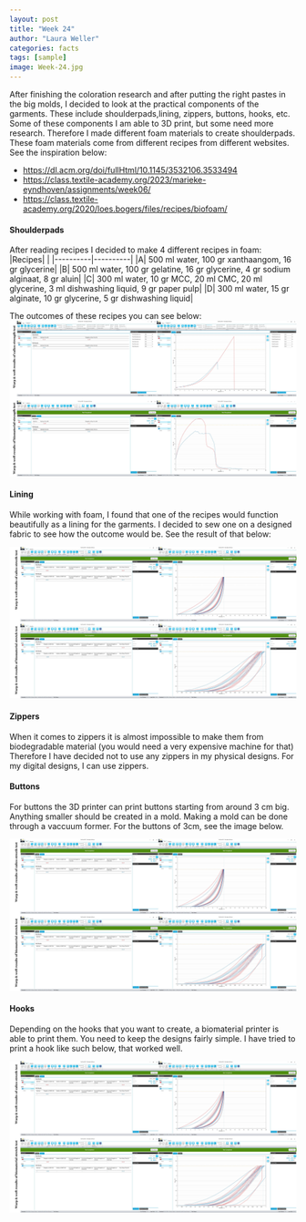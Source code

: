 ```yaml
---
layout: post
title: "Week 24"
author: "Laura Weller"
categories: facts
tags: [sample]
image: Week-24.jpg
---
```


After finishing the coloration research and after putting the right pastes in the big molds, I decided to look at the practical components of the garments. These include shoulderpads,lining, zippers, buttons, hooks, etc. 
Some of these components I am able to 3D print, but some need more research. Therefore I made different foam materials to create shoulderpads. These foam materials come from different recipes from different websites. See the inspiration below:
- https://dl.acm.org/doi/fullHtml/10.1145/3532106.3533494
- https://class.textile-academy.org/2023/marieke-eyndhoven/assignments/week06/
- https://class.textile-academy.org/2020/loes.bogers/files/recipes/biofoam/

#### Shoulderpads
After reading recipes I decided to make 4 different recipes in foam:
|Recipes| |
|----------|----------| 
|A| 500 ml water, 100 gr xanthaangom, 16 gr glycerine|
|B| 500 ml water, 100 gr gelatine, 16 gr glycerine, 4 gr sodium alginaat, 8 gr aluin|
|C| 300 ml water, 10 gr MCC, 20 ml CMC, 20 ml glycerine, 3 ml dishwashing liquid, 9 gr paper pulp|
|D| 300 ml water, 15 gr alginate, 10 gr glycerine, 5 gr dishwashing liquid|

The outcomes of these recipes you can see below:
<img src="./assets/img/Week-20a.jpg" alt="Week-20a">

#### Lining
While working with foam, I found that one of the recipes would function beautifully as a lining for the garments. I decided to sew one on a designed fabric to see how the outcome would be. See the result of that below:

<img src="./assets/img/Week-20b.jpg" alt="Week-20b">

#### Zippers
When it comes to zippers it is almost impossible to make them from biodegradable material (you would need a very expensive machine for that) Therefore I have decided not to use any zippers in my physical designs. For my digital designs, I can use zippers. 

#### Buttons
For buttons the 3D printer can print buttons starting from around 3 cm big. Anything smaller should be created in a mold. Making a mold can be done through a vaccuum former. For the buttons of 3cm, see the image below. 

<img src="./assets/img/Week-20b.jpg" alt="Week-20b">

#### Hooks
Depending on the hooks that you want to create, a biomaterial printer is able to print them. You need to keep the designs fairly simple. I have tried to print a hook like such below, that worked well. 

<img src="./assets/img/Week-20b.jpg" alt="Week-20b">
